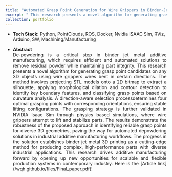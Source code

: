 ```yaml
---
title: "Automated Grasp Point Generation for Wire Grippers in Binder-Jet Metal Additive Manufacturing"
excerpt: " This research presents a novel algorithm for generating grasp point candidates on any 3D objects using wire grippers <br/><img src='https://wangqihan2000.github.io/wqh.github.io/images/setup.png'>"
collection: portfolio
---
```


* <b>Tech Stack:</b> Python, PointClouds, ROS, Docker, Nvidia ISAAC Sim, RViz, Arduino, SW, Machining/Manufacturing

* <p style="text-align: justify;"><b>Abstract</b><br>De-powdering is a critical step in binder jet metal additive manufacturing, which requires efficient and automated solutions to remove residual powder while maintaining part integrity. This research presents a novel algorithm for generating grasp point candidates on any 3D objects using wire grippers wires bent in certain directions. The method involves projecting STL models onto a 2D bitmap to extract a silhouette, applying morphological dilation and contour detection to identify key boundary features, and classifying grasp points based on curvature analysis. A direction-aware selection processdetermines four optimal grasping points with corresponding orientations, ensuring stable lifting configurations. The grasping strategy is further validated in NVIDIA Isaac Sim through physics based simulations, where wire grippers attempt to lift and stabilize parts. The results demonstrate the robustness of the proposed approach in identifying reliable grasp points for diverse 3D geometries, paving the way for automated depowdering solutions in industrial additive manufacturing workflows. The progress in the solution establishes binder jet metal 3D printing as a cutting-edge method for producing complex, high-performance parts with diverse industrial applications. This research drives additive manufacturing forward by opening up new opportunities for scalable and flexible production systems in contemporary industry. Here is the [Article link](/wqh.github.io/files/Final_paper.pdf)!</p>

